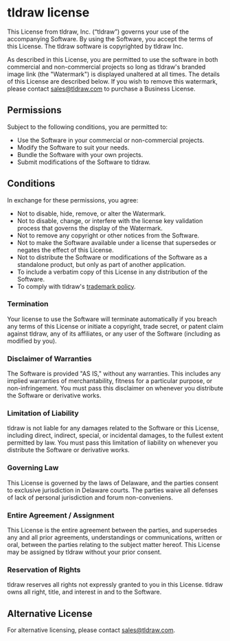 # tldraw license

This License from tldraw, Inc. (“tldraw”) governs your use of the accompanying Software. By using the Software, you accept the terms of this License. The tldraw software is copyrighted by tldraw Inc.

As described in this License, you are permitted to use the software in both commercial and non-commercial projects so long as tldraw's branded image link (the "Watermark") is displayed unaltered at all times. The details of this License are described below. If you wish to remove this watermark, please contact sales@tldraw.com to purchase a Business License.

## Permissions

Subject to the following conditions, you are permitted to:

- Use the Software in your commercial or non-commercial projects.
- Modify the Software to suit your needs.
- Bundle the Software with your own projects.
- Submit modifications of the Software to tldraw.

## Conditions

In exchange for these permissions, you agree:

- Not to disable, hide, remove, or alter the Watermark.
- Not to disable, change, or interfere with the license key validation process that governs the display of the Watermark.
- Not to remove any copyright or other notices from the Software.
- Not to make the Software available under a license that supersedes or negates the effect of this License.
- Not to distribute the Software or modifications of the Software as a standalone product, but only as part of another application.
- To include a verbatim copy of this License in any distribution of the Software.
- To comply with tldraw's [trademark policy](https://github.com/tldraw/tldraw/blob/main/TRADEMARKS.md).

### Termination

Your license to use the Software will terminate automatically if you breach any terms of this License or initiate a copyright, trade secret, or patent claim against tldraw, any of its affiliates, or any user of the Software (including as modified by you).

### Disclaimer of Warranties

The Software is provided "AS IS," without any warranties. This includes any implied warranties of merchantability, fitness for a particular purpose, or non-infringement. You must pass this disclaimer on whenever you distribute the Software or derivative works.

### Limitation of Liability

tldraw is not liable for any damages related to the Software or this License, including direct, indirect, special, or incidental damages, to the fullest extent permitted by law. You must pass this limitation of liability on whenever you distribute the Software or derivative works.

### Governing Law

This License is governed by the laws of Delaware, and the parties consent to exclusive jurisdiction in Delaware courts. The parties waive all defenses of lack of personal jurisdiction and forum non-conveniens.

### Entire Agreement / Assignment

This License is the entire agreement between the parties, and supersedes any and all prior agreements, understandings or communications, written or oral, between the parties relating to the subject matter hereof. This License may be assigned by tldraw without your prior consent.

### Reservation of Rights

tldraw reserves all rights not expressly granted to you in this License. tldraw owns all right, title, and interest in and to the Software.

## Alternative License

For alternative licensing, please contact sales@tldraw.com.
